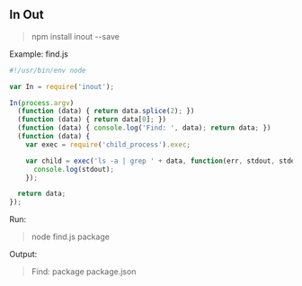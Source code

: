 ## In Out

> npm install inout --save

Example: find.js
```js
#!/usr/bin/env node

var In = require('inout');

In(process.argv)
  (function (data) { return data.splice(2); })
  (function (data) { return data[0]; })
  (function (data) { console.log('Find: ', data); return data; })
  (function (data) {
    var exec = require('child_process').exec;

    var child = exec('ls -a | grep ' + data, function(err, stdout, stderr) {
      console.log(stdout);
    });

  return data;
});
```

Run:
> node find.js package

Output:
> Find:  package
> package.json
